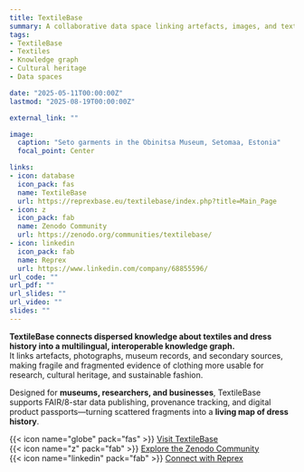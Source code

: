 ```yaml
---
title: TextileBase
summary: A collaborative data space linking artefacts, images, and texts to preserve and reuse knowledge on historical clothing and sustainable textiles.
tags:
- TextileBase
- Textiles
- Knowledge graph
- Cultural heritage
- Data spaces

date: "2025-05-11T00:00:00Z"
lastmod: "2025-08-19T00:00:00Z"

external_link: ""

image:
  caption: "Seto garments in the Obinitsa Museum, Setomaa, Estonia"
  focal_point: Center

links:
- icon: database
  icon_pack: fas
  name: TextileBase
  url: https://reprexbase.eu/textilebase/index.php?title=Main_Page
- icon: z
  icon_pack: fab
  name: Zenodo Community
  url: https://zenodo.org/communities/textilebase/
- icon: linkedin
  icon_pack: fab
  name: Reprex
  url: https://www.linkedin.com/company/68855596/
url_code: ""
url_pdf: ""
url_slides: ""
url_video: ""
slides: ""
---
```


**TextileBase connects dispersed knowledge about textiles and dress history into a multilingual, interoperable knowledge graph.**  
It links artefacts, photographs, museum records, and secondary sources, making fragile and fragmented evidence of clothing more usable for research, cultural heritage, and sustainable fashion.  

Designed for **museums, researchers, and businesses**, TextileBase supports FAIR/8-star data publishing, provenance tracking, and digital product passports—turning scattered fragments into a **living map of dress history**.  

{{< icon name="globe" pack="fas" >}} [Visit TextileBase](https://reprexbase.eu/textilebase/index.php?title=Main_Page)  
{{< icon name="z" pack="fab" >}} [Explore the Zenodo Community](https://zenodo.org/communities/textilebase/)  
{{< icon name="linkedin" pack="fab" >}} [Connect with Reprex](https://www.linkedin.com/company/68855596/)  
